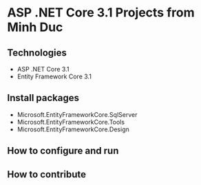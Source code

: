 # ASP .NET Core 3.1 Projects from Minh Duc
## Technologies
- ASP .NET Core 3.1
- Entity Framework Core 3.1
## Install packages
- Microsoft.EntityFrameworkCore.SqlServer
- Microsoft.EntityFrameworkCore.Tools
- Microsoft.EntityFrameworkCore.Design
## How to configure and run
## How to contribute
